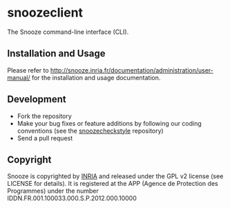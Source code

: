 # snoozeclient

The Snooze command-line interface (CLI).

## Installation and Usage

Please refer to <http://snooze.inria.fr/documentation/administration/user-manual/> for the installation and usage documentation.

## Development

* Fork the repository
* Make your bug fixes or feature additions by following our coding conventions (see the [snoozecheckstyle](https://github.com/snoozesoftware/snoozecheckstyle) repository)
* Send a pull request

## Copyright

Snooze is copyrighted by [INRIA](http://www.inria.fr/en) and released under the GPL v2 license (see LICENSE for details). It is registered at the APP (Agence de Protection des Programmes)
under the number IDDN.FR.001.100033.000.S.P.2012.000.10000
